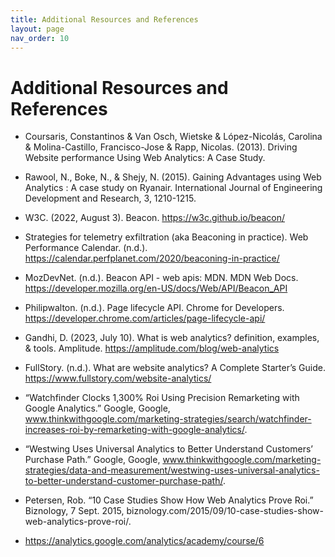 ```yaml
---
title: Additional Resources and References
layout: page
nav_order: 10
---
```


# Additional Resources and References

- Coursaris, Constantinos & Van Osch, Wietske & López-Nicolás, Carolina & Molina-Castillo, Francisco-Jose & Rapp, Nicolas. (2013). Driving Website performance Using Web Analytics: A Case Study.

- Rawool, N., Boke, N., & Shejy, N. (2015). Gaining Advantages using Web Analytics : A case study on Ryanair. International Journal of Engineering Development and Research, 3, 1210-1215.

- W3C. (2022, August 3). Beacon. https://w3c.github.io/beacon/

- Strategies for telemetry exfiltration (aka Beaconing in practice). Web Performance Calendar. (n.d.). https://calendar.perfplanet.com/2020/beaconing-in-practice/

- MozDevNet. (n.d.). Beacon API - web apis: MDN. MDN Web Docs. https://developer.mozilla.org/en-US/docs/Web/API/Beacon_API

- Philipwalton. (n.d.). Page lifecycle API. Chrome for Developers. https://developer.chrome.com/articles/page-lifecycle-api/

- Gandhi, D. (2023, July 10). What is web analytics? definition, examples, &amp; tools. Amplitude. https://amplitude.com/blog/web-analytics

- FullStory. (n.d.). What are website analytics? A Complete Starter’s Guide. https://www.fullstory.com/website-analytics/

- “Watchfinder Clocks 1,300% Roi Using Precision Remarketing with Google Analytics.” Google, Google, www.thinkwithgoogle.com/marketing-strategies/search/watchfinder-increases-roi-by-remarketing-with-google-analytics/.

- “Westwing Uses Universal Analytics to Better Understand Customers’ Purchase Path.” Google, Google, www.thinkwithgoogle.com/marketing-strategies/data-and-measurement/westwing-uses-universal-analytics-to-better-understand-customer-purchase-path/.

- Petersen, Rob. “10 Case Studies Show How Web Analytics Prove Roi.” Biznology, 7 Sept. 2015, biznology.com/2015/09/10-case-studies-show-web-analytics-prove-roi/.

- https://analytics.google.com/analytics/academy/course/6
